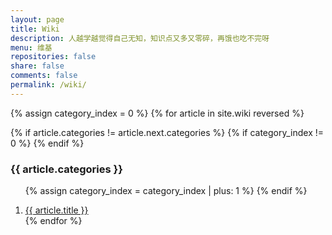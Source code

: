 ```yaml
---
layout: page
title: Wiki
description: 人越学越觉得自己无知，知识点又多又零碎，再饿也吃不完呀
menu: 维基
repositories: false
share: false
comments: false
permalink: /wiki/
---
```


<!-- 分类数组下标 -->
{% assign category_index = 0 %}
{% for article in site.wiki reversed %}
  <!-- 若该文章类别与上一文章类别不同 -->
  {% if article.categories != article.next.categories %}
    <!-- 如果不是第一个类别，则划分区分标志 -->
    {% if category_index != 0 %}
      </ol>
    {% endif %}
    <h3>{{ article.categories }}</h3>
    <ol class="posts-list">
    {% assign category_index = category_index | plus: 1 %}
  {% endif %}
  <li class="posts-list-item">
  <a class="posts-list-name" href="{{ article.url }}">{{ article.title }}</a>
  </li>
{% endfor %}
</ol>
